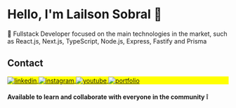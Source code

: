 # Hello, I'm Lailson Sobral 👋

👔 Fullstack Developer focused on the main technologies in the market, such as React.js, Next.js, TypeScript, Node.js, Express, Fastify and Prisma

## Contact

<p align="left" style="background:yellow">
<a href="https://www.linkedin.com/in/lailsonsobral/" target="_blank">
  <img align="center" src="https://img.shields.io/badge/-lailsonsobral-0D162F?style=for-the-badge&logo=linkedin" alt="linkedin"/>
</a>
<a href="https://www.instagram.com/lailson.dev" target="_blank">
 <img align="center" src="https://img.shields.io/badge/-lailson.dev-0D162F?style=for-the-badge&logo=instagram" alt="instagram"/>
</a>
<a href="https://www.youtube.com/@lailsonsobral" target="_blank">
 <img align="center" src="https://img.shields.io/badge/-lailsonsobral-0D162F?style=for-the-badge&logo=youtube" alt="youtube"/>
</a>
<a href="https://lailson.dev" target="_blank">
 <img align="center" src="https://img.shields.io/badge/Portfolio-0D162F?style=for-the-badge&logo=" alt="portfolio"/>
</a>
</p>


#### Available to learn and collaborate with everyone in the community :grey_exclamation:
